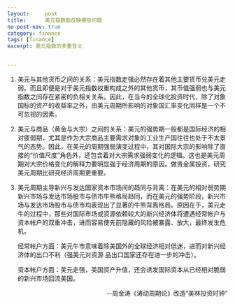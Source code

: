 ```yaml
---
layout:     post
title:      美元指数能反映哪些问题
no-post-nav: true
category: finance
tags: [finance]
excerpt: 美元指数的多重含义


---
```


1. 美元与其他货币之间的关系：美元指数走强必然存在着其他主要货币兑美元走弱。而且即便是对于美元指数权重构成之外的其他货币，其币值强弱也与美元指数之间存在紧密的负相关关系。因此，在当今的全球化投资时代，除了对象国标的资产的收益率之外，由美元周期所影响的对象国汇率变化同样是一个不可忽视的因素。

2. 美元与商品（黄金与大宗）之间的关系：美元的强势期一般都是国际经济的相对疲弱期，尤其是作为大宗商品主要需求对象的工业生产国往往也处于不太景气的态势。因此，在美元的周期强弱演变过程中，其对国际大宗的影响除了直接的“价值尺度”角色外，还包含着对大宗需求强弱变化的逻辑。这也是美元周期对大宗价格变化的解释力要明显强于经济周期的原因。做贵金属投资，研究美元周期比研究经济周期更重要。

3. 美元周期主导新兴与发达国家资本市场间的趋同与背离：在美元的相对弱势期新兴市场与发达市场股市与债市牛熊格局趋同，而在美元的强势阶段，新兴市场与发达市场股市与债市均表现出了显著的牛熊背离格局。原因在于，美元走牛的过程中，那些对国际市场或资源依赖较大的新兴经济体将遭遇经常帐户与资本帐户的双重冲击，进而容易使先前隐藏的风险被暴露、放大，最终发生危机。

   经常帐户方面：美元牛市意味着除美国外的全球经济相对低迷，进而对新兴经济体的出口不利（强美元对资源 品出口国家还存在进一步的冲击）。

   资本帐户方面：美元走强，美国资产升值，还会诱发国际资本从已经相对脆弱的新兴市场回流美国。

<div style="text-align: right">--周金涛《涛动周期论》改造“美林投资时钟”</div>
